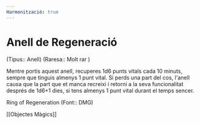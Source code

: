 ```yaml
---
Harmonització: true
---
```

# Anell de Regeneració

(Tipus:: Anell) (Raresa:: Molt rar )

Mentre portis aquest anell, recuperes 1d6 punts vitals cada 10 minuts, sempre que tinguis almenys 1 punt vital. Si perds una part del cos, l'anell causa que la part que et manca  recreixi i retorni a la seva funcionalitat després de 1d6+1 dies, si tens almenys 1 punt vital durant el temps sencer.

Ring of Regeneration (Font:: DMG)

[[Objectes Màgics]]
